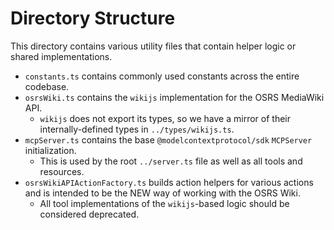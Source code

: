 # Directory Structure
This directory contains various utility files that contain helper logic or shared implementations.
- `constants.ts` contains commonly used constants across the entire codebase.
- `osrsWiki.ts` contains the `wikijs` implementation for the OSRS MediaWiki API.
   - `wikijs` does not export its types, so we have a mirror of their internally-defined types in `../types/wikijs.ts`.
- `mcpServer.ts` contains the base `@modelcontextprotocol/sdk` `MCPServer` initialization.
	- This is used by the root `../server.ts` file as well as all tools and resources.
- `osrsWikiAPIActionFactory.ts` builds action helpers for various actions and is intended to be the NEW way of working with the OSRS Wiki.
	- All tool implementations of the `wikijs`-based logic should be considered deprecated.
